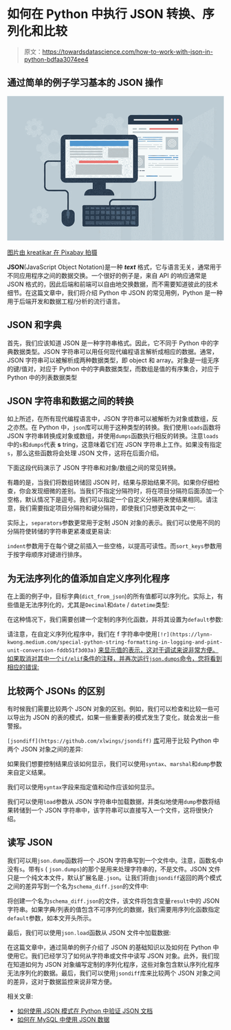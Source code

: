 # 如何在 Python 中执行 JSON 转换、序列化和比较

> 原文：<https://towardsdatascience.com/how-to-work-with-json-in-python-bdfaa3074ee4>

## 通过简单的例子学习基本的 JSON 操作

![](img/801e152ba866c066e826a2ece5ef864a.png)

[图片由 kreatikar 在 Pixabay 拍摄](https://pixabay.com/illustrations/web-design-user-interface-website-3411373/)

**JSON**(JavaScript Object Notation)是一种 ***text*** 格式，它与语言无关，通常用于不同应用程序之间的数据交换。一个很好的例子是，来自 API 的响应通常是 JSON 格式的，因此后端和前端可以自由地交换数据，而不需要知道彼此的技术细节。在这篇文章中，我们将介绍 Python 中 JSON 的常见用例，Python 是一种用于后端开发和数据工程/分析的流行语言。

## JSON 和字典

首先，我们应该知道 JSON 是一种字符串格式。因此，它不同于 Python 中的字典数据类型。JSON 字符串可以用任何现代编程语言解析成相应的数据。通常，JSON 字符串可以被解析成两种数据类型，即 object 和 array。对象是一组无序的键/值对，对应于 Python 中的字典数据类型，而数组是值的有序集合，对应于 Python 中的列表数据类型

## JSON 字符串和数据之间的转换

如上所述，在所有现代编程语言中，JSON 字符串可以被解析为对象或数组，反之亦然。在 Python 中，`json`库可以用于这种类型的转换。我们使用`loads`函数将 JSON 字符串转换成对象或数组，并使用`dumps`函数执行相反的转换。注意`loads`中的`s`和`dumps`代表 **s** tring，这意味着它们在 JSON 字符串上工作。如果没有指定`s`，那么这些函数将会处理 JSON 文件，这将在后面介绍。

下面这段代码演示了 JSON 字符串和对象/数组之间的常见转换。

有趣的是，当我们将数组转储回 JSON 时，结果与原始结果不同。如果你仔细检查，你会发现细微的差别。当我们不指定分隔符时，将在项目分隔符后面添加一个空格，默认情况下是逗号。我们可以指定一个自定义分隔符来使结果相同。请注意，我们需要指定项目分隔符和键分隔符，即使我们只想更改其中之一:

实际上，`separators`参数更常用于定制 JSON 对象的表示。我们可以使用不同的分隔符使转储的字符串更紧凑或更易读:

`indent`参数用于在每个键之前插入一些空格，以提高可读性。而`sort_keys`参数用于按字母顺序对键进行排序。

## 为无法序列化的值添加自定义序列化程序

在上面的例子中，目标字典(`dict_from_json`)的所有值都可以序列化。实际上，有些值是无法序列化的，尤其是`Decimal`和`date` / `datetime`类型:

在这种情况下，我们需要创建一个定制的序列化函数，并将其设置为`default`参数:

请注意，在自定义序列化程序中，我们在 f 字符串中使用`[!r](https://lynn-kwong.medium.com/special-python-string-formatting-in-logging-and-pint-unit-conversion-fddb51f3d03a)` [来显示值的表示，这对于调试来说非常方便。如果取消对其中一个`if/elif`条件的注释，并再次运行`json.dumps`命令，您将看到相应的错误:](https://lynn-kwong.medium.com/special-python-string-formatting-in-logging-and-pint-unit-conversion-fddb51f3d03a)

## 比较两个 JSONs 的区别

有时候我们需要比较两个 JSON 对象的区别。例如，我们可以检查和比较一些可以导出为 JSON 的表的模式，如果一些重要表的模式发生了变化，就会发出一些警报。

`[jsondiff](https://github.com/xlwings/jsondiff)` [库](https://github.com/xlwings/jsondiff)可用于比较 Python 中两个 JSON 对象之间的差异:

如果我们想要控制结果应该如何显示，我们可以使用`syntax`、`marshal`和`dump`参数来自定义结果。

我们可以使用`syntax`字段来指定值和动作应该如何显示。

我们可以使用`load`参数从 JSON 字符串中加载数据，并类似地使用`dump`参数将结果转储到一个 JSON 字符串中，该字符串可以直接写入一个文件，这将很快介绍。

## 读写 JSON

我们可以用`json.dump`函数将一个 JSON 字符串写到一个文件中。注意，函数名中没有`s`。带有`s` ( `json.dumps`)的那个是用来处理字符串的，不是文件。JSON 文件只是一个纯文本文件，默认扩展名是`.json`。让我们将由`jsondiff`返回的两个模式之间的差异写到一个名为`schema_diff.json`的文件中:

将创建一个名为`schema_diff.json`的文件，该文件将包含变量`result`中的 JSON 字符串。如果字典/列表的值包含不可序列化的数据，我们需要用序列化函数指定`default`参数，如本文开头所示。

最后，我们可以使用`json.load`函数从 JSON 文件中加载数据:

在这篇文章中，通过简单的例子介绍了 JSON 的基础知识以及如何在 Python 中使用它。我们已经学习了如何从字符串或文件中读写 JSON 对象。此外，我们现在知道如何为 JSON 对象编写定制的序列化程序，这些对象包含默认序列化程序无法序列化的数据。最后，我们可以使用`jsondiff`库来比较两个 JSON 对象之间的差异，这对于数据监控来说非常方便。

相关文章:

*   [如何使用 JSON 模式在 Python 中验证 JSON 文档](https://lynn-kwong.medium.com/how-to-use-json-schema-to-validate-json-documents-ae9d8d1db344)
*   [如何在 MySQL 中使用 JSON 数据](/how-to-work-with-json-data-in-mysql-11672e4da7e9)